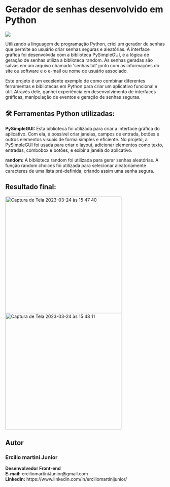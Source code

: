 <h1> Gerador de senhas desenvolvido em Python </h1>

<img src="https://img.shields.io/badge/Python-3776AB.svg?style=for-the-badge&logo=Python&logoColor=white"/>

<p> Utilizando a linguagem de programação Python, criei um gerador de senhas que permite ao usuário criar senhas seguras e aleatórias. A interface gráfica foi desenvolvida com a biblioteca PySimpleGUI, e a lógica de geração de senhas utiliza a biblioteca random. As senhas geradas são salvas em um arquivo chamado 'senhas.txt' junto com as informações do site ou software e o e-mail ou nome de usuário associado.</p>

<p> Este projeto é um excelente exemplo de como combinar diferentes ferramentas e bibliotecas em Python para criar um aplicativo funcional e útil. Através dele, ganhei experiência em desenvolvimento de interfaces gráficas, manipulação de eventos e geração de senhas seguras.</p>

<h2> 🛠️ Ferramentas Python utilizadas: </h2>

<p> <strong>PySimpleGUI:</strong> Esta biblioteca foi utilizada para criar a interface gráfica do aplicativo. Com ela, é possível criar janelas, campos de entrada, botões e outros elementos visuais de forma simples e eficiente. No projeto, a PySimpleGUI foi usada para criar o layout, adicionar elementos como texto, entradas, combobox e botões, e exibir a janela do aplicativo.</p>

<p> <strong>random:</strong> A biblioteca random foi utilizada para gerar senhas aleatórias. A função random.choices foi utilizada para selecionar aleatoriamente caracteres de uma lista pré-definida, criando assim uma senha segura.</p>

<h2>Resultado final:</h2>

<img width="366" alt="Captura de Tela 2023-03-24 às 15 47 40" src="https://user-images.githubusercontent.com/116317572/227625439-9ab2af92-fd94-4195-8a2c-4d30044eab06.png">

<img width="366" alt="Captura de Tela 2023-03-24 às 15 48 11" src="https://user-images.githubusercontent.com/116317572/227625454-b790bc72-3170-4828-9ca6-41aa577857f6.png">

<h2>Autor</h2>
<h3>Ercilio martini Junior</h3>
<p><strong>Desenvolvedor Front-end</strong><br>
<strong>E-mail:</strong> erciliomartiniJunior@gmail.com<br>
<strong>Linkedin:</strong> https://www.linkedin.com/in/erciliomartinijunior/</p>
